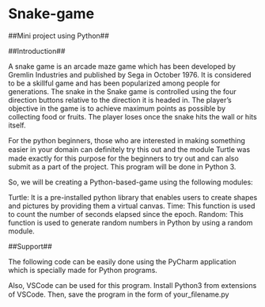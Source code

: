 # Snake-game

##Mini project using Python##

##Introduction##

A snake game is an arcade maze game which has been developed by Gremlin Industries and published by Sega in October 1976. It is considered to be a skillful game and has been popularized among people for generations. The snake in the Snake game is controlled using the four direction buttons relative to the direction it is headed in. The player’s objective in the game is to achieve maximum points as possible by collecting food or fruits. The player loses once the snake hits the wall or hits itself.

For the python beginners, those who are interested in making something easier in your domain can deﬁnitely try this out and the module Turtle was made exactly for this purpose for the beginners to try out and can also submit as a part of the project. This program will be done in Python 3.

So, we will be creating a Python-based-game using the following modules:

Turtle: It is a pre-installed python library that enables users to create shapes and pictures by providing them a virtual canvas.
Time: This function is used to count the number of seconds elapsed since the epoch.
Random: This function is used to generate random numbers in Python by using a random module.

##Support##

The following code can be easily done using the PyCharm application which is specially made for Python programs.

Also, VSCode can be used for this program. Install Python3 from extensions of VSCode. Then, save the program in the form of your_ﬁlename.py

